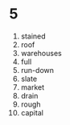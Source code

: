 # 5
1) stained
2) roof
3) warehouses
4) full
5) run-down
6) slate
7) market
8) drain
9) rough
10) capital
